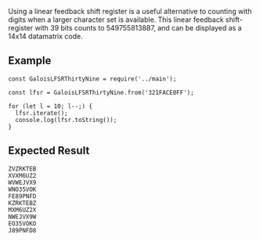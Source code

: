 Using a linear feedback shift register is a useful alternative to counting with digits when a larger character set is available.
This linear feedback shift-register with 39 bits counts to 549755813887, and can be displayed as a 14x14 datamatrix code.

## Example
```
const GaloisLFSRThirtyNine = require('../main');

const lfsr = GaloisLFSRThirtyNine.from('321FACE0FF');

for (let l = 10; l--;) {
  lfsr.iterate();
  console.log(lfsr.toString());
}
```

## Expected Result
```
ZVZRKTEB
XVXM6UZ2
WVWEJVX9
WNO35VOK
FE89PNFD
KZRKTEBZ
MXM6UZ2X
NWEJVX9W
EO35VOKO
J89PNFD8
```